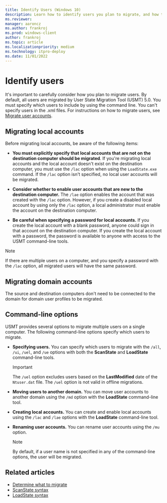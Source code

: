 ```yaml
---
title: Identify Users (Windows 10)
description: Learn how to identify users you plan to migrate, and how to migrate local accounts and domain accounts.
ms.reviewer: 
manager: aaroncz
ms.author: frankroj
ms.prod: windows-client
author: frankroj
ms.topic: article
ms.localizationpriority: medium
ms.technology: itpro-deploy
ms.date: 11/01/2022
---
```


# Identify users

It's important to carefully consider how you plan to migrate users. By default, all users are migrated by User State Migration Tool (USMT) 5.0. You must specify which users to include by using the command line. You can't specify users in the .xml files. For instructions on how to migrate users, see [Migrate user accounts](usmt-migrate-user-accounts.md).

## Migrating local accounts

Before migrating local accounts, be aware of the following items:

- **You must explicitly specify that local accounts that are not on the destination computer should be migrated**. If you're migrating local accounts and the local account doesn't exist on the destination computer, you must use the `/lac` option when using the `LoadState.exe` command. If the `/lac` option isn't specified, no local user accounts will be migrated.

- **Consider whether to enable user accounts that are new to the destination computer.** The `/lae` option enables the account that was created with the `/lac` option. However, if you create a disabled local account by using only the `/lac` option, a local administrator must enable the account on the destination computer.

- **Be careful when specifying a password for local accounts.** If you create the local account with a blank password, anyone could sign in that account on the destination computer. If you create the local account with a password, the password is available to anyone with access to the USMT command-line tools.

> [!NOTE]
> If there are multiple users on a computer, and you specify a password with the `/lac` option, all migrated users will have the same password.

## Migrating domain accounts

The source and destination computers don't need to be connected to the domain for domain user profiles to be migrated.

## Command-line options

USMT provides several options to migrate multiple users on a single computer. The following command-line options specify which users to migrate.

- **Specifying users.** You can specify which users to migrate with the `/all`, `/ui`, `/uel`, and `/ue` options with both the  **ScanState** and **LoadState** command-line tools.

  > [!IMPORTANT]
  > The `/uel` option excludes users based on the **LastModified** date of the `Ntuser.dat` file. The `/uel` option is not valid in offline migrations.

- **Moving users to another domain.** You can move user accounts to another domain using the `/md` option with the **LoadState** command-line tool.

- **Creating local accounts.** You can create and enable local accounts using the `/lac` and `/lae` options with the **LoadState** command-line tool.

- **Renaming user accounts.** You can rename user accounts using the `/mu` option.

  > [!NOTE]
  >By default, if a user name is not specified in any of the command-line options, the user will be migrated.

## Related articles

- [Determine what to migrate](usmt-determine-what-to-migrate.md)
- [ScanState syntax](usmt-scanstate-syntax.md)
- [LoadState syntax](usmt-loadstate-syntax.md)
